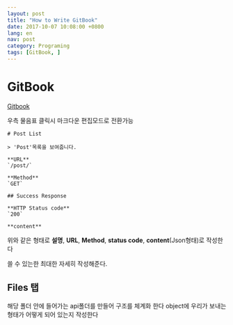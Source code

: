 ```yaml
---
layout: post
title: "How to Write GitBook"
date: 2017-10-07 10:08:00 +0800
lang: en
nav: post
category: Programing
tags: [GitBook, ]
---
```


# GitBook
[Gitbook](https//www.gitbook.com)

우측 물음표 클릭시 마크다운 편집모드로 전환가능


```
# Post List

> 'Post'목록을 보여줍니다.

**URL**
`/post/`

**Method**
`GET`

## Success Response

**HTTP Status code**
`200`

**content**
```
위와 같은 형태로  **설명**, **URL**, **Method**, **status code**, **content**(Json형태)로 작성한다

쓸 수 있는한 최대한 자세히 작성해준다.

## Files 탭
해당 폴더 안에 들어가는 api폴더를 만들어 구조를 체계화 한다
object에 우리가 보내는 형태가 어떻게 되어 있는지 작성한다
